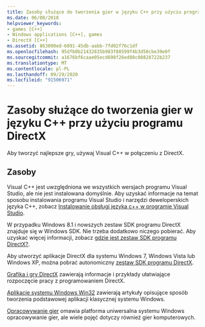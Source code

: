 ```yaml
---
title: Zasoby służące do tworzenia gier w języku C++ przy użyciu programu DirectX
ms.date: 06/08/2018
helpviewer_keywords:
- games [C++]
- Windows applications [C++], games
- DirectX [C++]
ms.assetid: 863090ed-6091-45db-aabb-7fd02f76c1df
ms.openlocfilehash: 95dfb0b21432835b983f88599f4b3d50cbe39e0f
ms.sourcegitcommit: a1676bf6caae05ecd698f26ed80c08828722b237
ms.translationtype: MT
ms.contentlocale: pl-PL
ms.lasthandoff: 09/29/2020
ms.locfileid: "91506971"
---
```

# <a name="resources-for-creating-a-c-game-using-directx"></a>Zasoby służące do tworzenia gier w języku C++ przy użyciu programu DirectX

Aby tworzyć najlepsze gry, używaj Visual C++ w połączeniu z DirectX.

## <a name="resources"></a>Zasoby

Visual C++ jest uwzględniona we wszystkich wersjach programu Visual Studio, ale nie jest instalowana domyślnie. Aby uzyskać informacje na temat sposobu instalowania programu Visual Studio i narzędzi deweloperskich języka C++, zobacz [Instalowanie obsługi języka c++ w programie Visual Studio](../build/vscpp-step-0-installation.md).

W przypadku Windows 8.1 i nowszych zestaw SDK programu DirectX znajduje się w Windows SDK. Nie trzeba dodatkowo niczego pobierać. Aby uzyskać więcej informacji, zobacz [gdzie jest zestaw SDK programu DirectX?](/windows/win32/directx-sdk--august-2009-).

Aby utworzyć aplikacje DirectX dla systemu Windows 7, Windows Vista lub Windows XP, można pobrać autonomiczny [zestaw SDK programu DirectX](https://www.microsoft.com/download/details.aspx?displaylang=en&id=6812).

[Grafika i gry DirectX](/windows/win32/directx) zawierają informacje i przykłady ułatwiające rozpoczęcie pracy z programowaniem DirectX.

[Aplikacje systemu Windows Win32](./desktop-applications-visual-cpp.md) zawierają artykuły opisujące sposób tworzenia podstawowej aplikacji klasycznej systemu Windows.

[Opracowywanie gier](/windows/uwp/gaming/getting-started) omawia platforma uniwersalna systemu Windows opracowywanie gier, ale wiele pojęć dotyczy również gier komputerowych.
